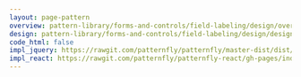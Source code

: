 ```yaml
---
layout: page-pattern
overview: pattern-library/forms-and-controls/field-labeling/design/overview.md
design: pattern-library/forms-and-controls/field-labeling/design/design.md
code_html: false
impl_jquery: https://rawgit.com/patternfly/patternfly/master-dist/dist/tests/forms.html#right-aligned
impl_react: https://rawgit.com/patternfly/patternfly-react/gh-pages/index.html?knob-Show%20Modal=true&selectedKind=Forms&selectedStory=Horizontal%20Form
---
```

